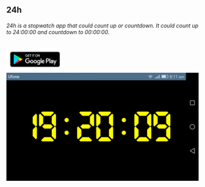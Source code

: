 ## 24h

###### 24h is a stopwatch app that could count up or countdown. It could count up to 24:00:00 and countdown to 00:00:00.

<a href="https://play.google.com/store/apps/details?id=com.wishhard.h24&hl=en"><img src="https://github.com/wishhard/One-Hundred-Thousand-Counter/blob/master/img/gp.png" align="left" height="60" width="150" ></a>
<br><br><br>

<img src="https://github.com/wishhard/24h/blob/master/img/24h.webp">


